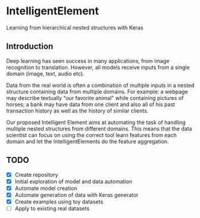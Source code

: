 # IntelligentElement
Learning from hierarchical nested structures with Keras

## Introduction

Deep learning has seen success in many applications, from image recognition to translation. However, all models receive inputs from a single domain (image, text, audio etc).

Data from the real world is often a combination of multiple inputs in a nested structure containing data from multiple domains. For example: a webpage may describe textually "our favorite animal" while containing pictures of horses; a bank may have data from one client and also all of his past transaction history as well as the history of similar clients.

Our proposed Intelligent Element aims at automating the task of handling multiple nested structures from different domains. This means that the data scientist can focus on using the correct tool learn features from each domain and let the IntelligentElements do the feature aggregation.

## TODO

- [x] Create repository 
- [x] Initial exploration of model and data automation 
- [x] Automate model creation
- [x] Automate generation of data with Keras generator
- [x] Create examples using toy datasets
- [ ] Apply to existing real datasets
